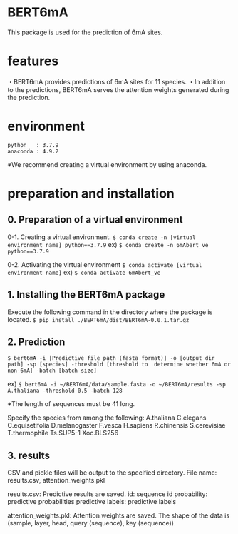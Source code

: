 # BERT6mA
This package is used for the prediction of 6mA sites.

# features
・BERT6mA provides predictions of 6mA sites for 11 species.
・In addition to the predictions, BERT6mA serves the attention weights generated during the prediction.

# environment
    python   : 3.7.9
    anaconda : 4.9.2
※We recommend creating a virtual environment by using anaconda.

# preparation and installation
## 0. Preparation of a virtual environment
0-1. Creating a virtual environment.
    `$ conda create -n [virtual environment name] python==3.7.9`
    ex)
    `$ conda create -n 6mAbert_ve python==3.7.9`
    
0-2. Activating the virtual environment
    `$ conda activate [virtual environment name]`
    ex)
    `$ conda activate 6mAbert_ve`
    
## 1. Installing the BERT6mA package
Execute the following command in the directory where the package is located.
`$ pip install ./BERT6mA/dist/BERT6mA-0.0.1.tar.gz`

## 2. Prediction
`$ bert6mA -i [Predictive file path (fasta format)] -o [output dir path] -sp [species] -threshold [threshold to  determine whether 6mA or non-6mA] -batch [batch size]`

ex)
`$ bert6mA -i ~/BERT6mA/data/sample.fasta -o ~/BERT6mA/results -sp A.thaliana -threshold 0.5 -batch 128`

※The length of sequences must be 41 long.

Specify the species from among the following:
    A.thaliana
    C.elegans
    C.equisetifolia
    D.melanogaster
    F.vesca
    H.sapiens
    R.chinensis
    S.cerevisiae
    T.thermophile
    Ts.SUP5-1
    Xoc.BLS256
    
## 3. results
CSV and pickle files will be output to the specified directory.
File name: results.csv, attention_weights.pkl

results.csv: Predictive results are saved.
    id: sequence       id
    probability:       predictive probabilities
    predictive labels: predictive labels
    
attention_weights.pkl: Attention weights are saved.
    The shape of the data is (sample, layer, head, query (sequence), key (sequence))

              















